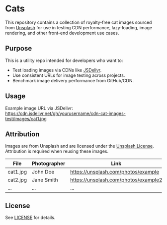 # Cats

This repository contains a collection of royalty-free cat images sourced from [Unsplash](https://unsplash.com) for use in testing CDN performance, lazy-loading, image rendering, and other front-end development use cases.

## Purpose

This is a utility repo intended for developers who want to:

- Test loading images via CDNs like [JSDelivr](https://www.jsdelivr.com/).
- Use consistent URLs for image testing across projects.
- Benchmark image delivery performance from GitHub/CDN.

## Usage

Example image URL via JSDelivr:
https://cdn.jsdelivr.net/gh/yourusername/cdn-cat-images-test/images/cat1.jpg


## Attribution

Images are from Unsplash and are licensed under the [Unsplash License](https://unsplash.com/license). Attribution is required when reusing these images.

| File        | Photographer | Link |
|-------------|--------------|------|
| cat1.jpg    | John Doe     | https://unsplash.com/photos/example |
| cat2.jpg    | Jane Smith   | https://unsplash.com/photos/example2 |
| ...         | ...          | ...  |

## License

See [LICENSE](./LICENSE) for details.
